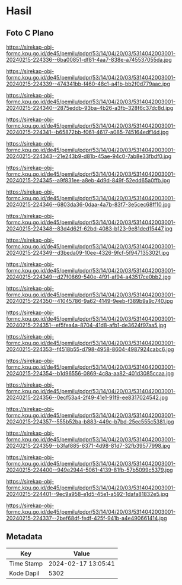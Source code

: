 # Hasil

## Foto C Plano

https://sirekap-obj-formc.kpu.go.id/de45/pemilu/pdpr/53/14/04/20/03/5314042003001-20240215-224336--6ba00851-df81-4aa7-838e-a745537055da.jpg

https://sirekap-obj-formc.kpu.go.id/de45/pemilu/pdpr/53/14/04/20/03/5314042003001-20240215-224339--474341bb-f460-48c1-a41b-bb2f0d779aac.jpg

https://sirekap-obj-formc.kpu.go.id/de45/pemilu/pdpr/53/14/04/20/03/5314042003001-20240215-224340--2875eddb-93ba-4b26-a3fb-328f6c37dc8d.jpg

https://sirekap-obj-formc.kpu.go.id/de45/pemilu/pdpr/53/14/04/20/03/5314042003001-20240215-224341--b65872bb-f061-4617-a085-745164edf14d.jpg

https://sirekap-obj-formc.kpu.go.id/de45/pemilu/pdpr/53/14/04/20/03/5314042003001-20240215-224343--21e243b9-d81b-45ae-94c0-7ab8e33fbdf0.jpg

https://sirekap-obj-formc.kpu.go.id/de45/pemilu/pdpr/53/14/04/20/03/5314042003001-20240215-224345--a9f831ee-a8eb-4d9d-849f-52edd65a0ffb.jpg

https://sirekap-obj-formc.kpu.go.id/de45/pemilu/pdpr/53/14/04/20/03/5314042003001-20240215-224346--6803da36-0daa-4a7b-83f7-3e5cec68ff10.jpg

https://sirekap-obj-formc.kpu.go.id/de45/pemilu/pdpr/53/14/04/20/03/5314042003001-20240215-224348--83d4d62f-62bd-4083-b123-9e81ded15447.jpg

https://sirekap-obj-formc.kpu.go.id/de45/pemilu/pdpr/53/14/04/20/03/5314042003001-20240215-224349--d3beda09-10ee-4326-9fcf-5f947135302f.jpg

https://sirekap-obj-formc.kpu.go.id/de45/pemilu/pdpr/53/14/04/20/03/5314042003001-20240215-224349--d27f0869-540e-4f91-af94-a43517ce0bb2.jpg

https://sirekap-obj-formc.kpu.go.id/de45/pemilu/pdpr/53/14/04/20/03/5314042003001-20240215-224350--41045786-9a62-4149-9eeb-f389b9a9c740.jpg

https://sirekap-obj-formc.kpu.go.id/de45/pemilu/pdpr/53/14/04/20/03/5314042003001-20240215-224351--ef5fea4a-8704-41d8-afb1-de3624f97aa5.jpg

https://sirekap-obj-formc.kpu.go.id/de45/pemilu/pdpr/53/14/04/20/03/5314042003001-20240215-224353--f4518b55-d798-4958-8604-4987924cabc6.jpg

https://sirekap-obj-formc.kpu.go.id/de45/pemilu/pdpr/53/14/04/20/03/5314042003001-20240215-224354--b1d96556-0869-4c8a-aa82-401d3085ccaa.jpg

https://sirekap-obj-formc.kpu.go.id/de45/pemilu/pdpr/53/14/04/20/03/5314042003001-20240215-224356--0ecf53a4-2f49-41e1-91f9-ee8317024542.jpg

https://sirekap-obj-formc.kpu.go.id/de45/pemilu/pdpr/53/14/04/20/03/5314042003001-20240215-224357--555b52ba-b883-449c-b7bd-25ec555c5381.jpg

https://sirekap-obj-formc.kpu.go.id/de45/pemilu/pdpr/53/14/04/20/03/5314042003001-20240215-224359--b3faf885-6371-4d98-81d7-32fb39577998.jpg

https://sirekap-obj-formc.kpu.go.id/de45/pemilu/pdpr/53/14/04/20/03/5314042003001-20240215-224400--949e2944-5061-4139-81fb-57b5099c5379.jpg

https://sirekap-obj-formc.kpu.go.id/de45/pemilu/pdpr/53/14/04/20/03/5314042003001-20240215-224401--9ec9a958-e1d5-45e1-a592-1dafa81832e5.jpg

https://sirekap-obj-formc.kpu.go.id/de45/pemilu/pdpr/53/14/04/20/03/5314042003001-20240215-224337--2bef68df-fedf-425f-941b-a4e490661414.jpg


## Metadata

| Key        | Value               |
| ---------- | ------------------- |
| Time Stamp | 2024-02-17 13:05:41 |
| Kode Dapil | 5302                |




